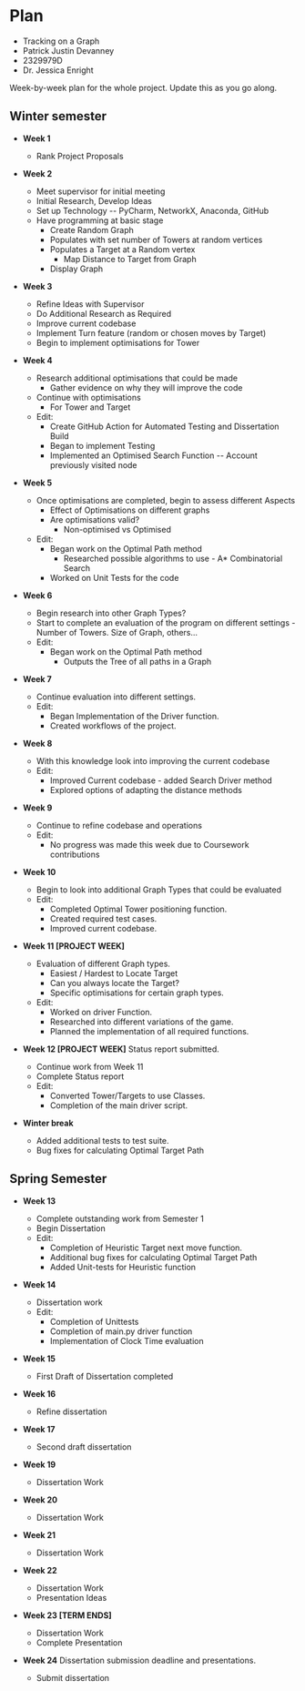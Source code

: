 # Plan

* Tracking on a Graph
* Patrick Justin Devanney
* 2329979D
* Dr. Jessica Enright

Week-by-week plan for the whole project. Update this as you go along.

## Winter semester

* **Week 1**
  * Rank Project Proposals
* **Week 2**
  * Meet supervisor for initial meeting
  * Initial Research, Develop Ideas
  * Set up Technology -- PyCharm, NetworkX, Anaconda, GitHub
  * Have programming at basic stage
    * Create Random Graph
    * Populates with set number of Towers at random vertices
    * Populates a Target at a Random vertex
      * Map Distance to Target from Graph
    * Display Graph
* **Week 3**
  * Refine Ideas with Supervisor
  * Do Additional Research as Required
  * Improve current codebase
  * Implement Turn feature (random or chosen moves by Target)
  * Begin to implement optimisations for Tower
* **Week 4**
  * Research additional optimisations that could be made
    * Gather evidence on why they will improve the code
  * Continue with optimisations
    * For Tower and Target
  * Edit:
    * Create GitHub Action for Automated Testing and Dissertation Build
    * Began to implement Testing
    * Implemented an Optimised Search Function -- Account previously visited node

* **Week 5**
  * Once optimisations are completed, begin to assess different Aspects
    * Effect of Optimisations on different graphs
    * Are optimisations valid?
      * Non-optimised vs Optimised
  * Edit:
    * Began work on the Optimal Path method
      * Researched possible algorithms to use - A* Combinatorial Search
    * Worked on Unit Tests for the code

* **Week 6**
  * Begin research into other Graph Types?
  * Start to complete an evaluation of the program on different settings - Number of Towers. Size of Graph, others...
  * Edit:
    * Began work on the Optimal Path method
      * Outputs the Tree of all paths in a Graph
* **Week 7**
  * Continue evaluation into different settings.
  * Edit:
    * Began Implementation of the Driver function.
    * Created workflows of the project.
* **Week 8**
  * With this knowledge look into improving the current codebase
  * Edit:
    * Improved Current codebase - added Search Driver method
    * Explored options of adapting the distance methods
* **Week 9**
  * Continue to refine codebase and operations
  * Edit:
    * No progress was made this week due to Coursework contributions
* **Week 10**
  * Begin to look into additional Graph Types that could be evaluated
  * Edit:
    * Completed Optimal Tower positioning function.
    * Created required test cases.
    * Improved current codebase.
* **Week 11 [PROJECT WEEK]**
  * Evaluation of different Graph types.
    * Easiest / Hardest to Locate Target
    * Can you always locate the Target?
    * Specific optimisations for certain graph types.
  * Edit:
    * Worked on driver Function.
    * Researched into different variations of the game.
    * Planned the implementation of all required functions.

* **Week 12 [PROJECT WEEK]** Status report submitted.
  * Continue work from Week 11
  * Complete Status report
  * Edit:
    * Converted Tower/Targets to use Classes.
    * Completion of the main driver script.

* **Winter break**
  * Added additional tests to test suite.
  * Bug fixes for calculating Optimal Target Path

## Spring Semester

* **Week 13**
  * Complete outstanding work from Semester 1
  * Begin Dissertation
  * Edit:
    * Completion of Heuristic Target next move function.
    * Additional bug fixes for calculating Optimal Target Path
    * Added Unit-tests for Heuristic function

* **Week 14**
  * Dissertation work
  * Edit:
    * Completion of Unittests
    * Completion of main.py driver function
    * Implementation of Clock Time evaluation
* **Week 15**
  * First Draft of Dissertation completed
* **Week 16**
  * Refine dissertation
* **Week 17**
  * Second draft dissertation
* **Week 19**
  * Dissertation Work
* **Week 20**
  * Dissertation Work
* **Week 21**
  * Dissertation Work
* **Week 22**
  * Dissertation Work
  * Presentation Ideas
* **Week 23 [TERM ENDS]**
  * Dissertation Work
  * Complete Presentation
* **Week 24** Dissertation submission deadline and presentations.
  * Submit dissertation
